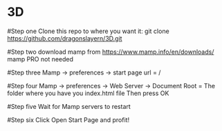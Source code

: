 # 3D

#Step one
Clone this repo to where you want it:
git clone https://github.com/dragonslayern/3D.git

#Step two
download mamp from https://www.mamp.info/en/downloads/
mamp PRO not needed

#Step three
Mamp -> preferences -> start page url = /

#Step four
Mamp -> preferences -> Web Server -> Document Root = The folder where you have you index.html file
Then press OK

#Step five
Wait for Mamp servers to restart

#Step six
Click Open Start Page and profit!
